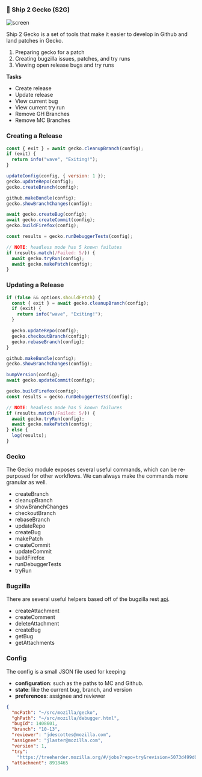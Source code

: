 ### :ship: Ship 2 Gecko (S2G)

![screen]

[screen]:https://user-images.githubusercontent.com/254562/31301037-32391c9c-aac5-11e7-9d22-83381cebf3c6.png

Ship 2 Gecko is a set of tools that make it easier to develop in Github and land patches in Gecko.

1. Preparing gecko for a patch
2. Creating bugzilla issues, patches, and try runs
3. Viewing open release bugs and try runs

**Tasks**

*  Create release
*  Update release
*  View current bug
*  View current try run
*  Remove GH Branches
*  Remove MC Branches


### Creating a Release

```js
const { exit } = await gecko.cleanupBranch(config);
if (exit) {
  return info("wave", "Exiting!");
}

updateConfig(config, { version: 1 });
gecko.updateRepo(config);
gecko.createBranch(config);

github.makeBundle(config);
gecko.showBranchChanges(config);

await gecko.createBug(config);
await gecko.createCommit(config);
gecko.buildFirefox(config);

const results = gecko.runDebuggerTests(config);

// NOTE: headless mode has 5 known failutes
if (results.match(/Failed: 5/)) {
  await gecko.tryRun(config);
  await gecko.makePatch(config);
}
```

### Updating a Release

```js
if (false && options.shouldFetch) {
  const { exit } = await gecko.cleanupBranch(config);
  if (exit) {
    return info("wave", "Exiting!");
  }

  gecko.updateRepo(config);
  gecko.checkoutBranch(config);
  gecko.rebaseBranch(config);
}

github.makeBundle(config);
gecko.showBranchChanges(config);

bumpVersion(config);
await gecko.updateCommit(config);

gecko.buildFirefox(config);
const results = gecko.runDebuggerTests(config);

// NOTE: headless mode has 5 known failures
if (results.match(/Failed: 5/)) {
  await gecko.tryRun(config);
  await gecko.makePatch(config);
} else {
  log(results);
}
```

### Gecko

The Gecko module exposes several useful commands, which can be re-purposed
for other workflows. We can always make the commands more granular as well.

*  createBranch
*  cleanupBranch
*  showBranchChanges
*  checkoutBranch
*  rebaseBranch
*  updateRepo
*  createBug
*  makePatch
*  createCommit
*  updateCommit
*  buildFirefox
*  runDebuggerTests
*  tryRun

### Bugzilla

There are several useful helpers based off of the bugzilla rest [api].

*  createAttachment
*  createComment
*  deleteAttachment
*  createBug
*  getBug
*  getAttachments

[api]: https://bugzilla.readthedocs.io/en/5.0/api/core/v1/attachment.html

### Config

The config is a small JSON file used for keeping

* **configuration**: such as the paths to MC and Github.
* **state**: like the current bug, branch, and version
* **preferences**: assignee and reviewer

```json
{
  "mcPath": "~/src/mozilla/gecko",
  "ghPath": "~/src/mozilla/debugger.html",
  "bugId": 1408601,
  "branch": "10-13",
  "reviewer": "jdescottes@mozilla.com",
  "assignee": "jlaster@mozilla.com",
  "version": 1,
  "try":
    "https://treeherder.mozilla.org/#/jobs?repo=try&revision=5073d499d082803f7ae7678bbcdb59be79a76b30",
  "attachment": 8918465
}
```
